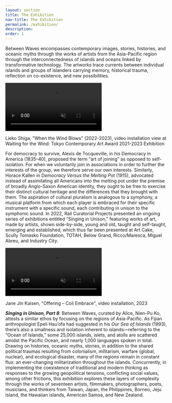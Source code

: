 ```yaml
---
layout: section
title: The Exhibition
nav-title: The Exhibition
permalink: /exhibition/
description:
order: 1
---
```


<div class="margin-bottom-3 font-sans-lg tablet-lg:font-sans-xl line-height-sans-2 text-light"><p>Between Waves encompasses contemporary images, stories, histories, and oceanic myths through the works of artists from the Asia-Pacific region through the interconnectedness of islands and oceans linked by transformative technology. The artworks trace currents between individual islands and groups of islanders carrying memory, historical trauma, reflection on co-existence, and new possibilities.</p></div>

<div class="floated-video">
  <video autoplay loop muted playsinline class="background-video">
    <source src="./assets/media/clip4.mp4" type="video/mp4">
  </video>
  <p class="caption">Lieko Shiga, "When the Wind Blows" (2022-2023), video installation view at Waiting for the Wind: Tokyo Contemporary Art Award 2021-2023 Exhibition</p>
</div>

For democracy to survive, Alexis de Tocqueville, in his Democracy in America (1835–40), proposed the term “art of joining” as opposed to self-isolation. For when we voluntarily join in associations in order to further the interests of the group, we therefore serve our own interests. Similarly, Horace Kallen in _Democracy Versus the Melting Pot_ (1915), advocated instead of assimilating all Americans into the melting pot under the premise of broadly Anglo-Saxon American identity, they ought to be free to exercise their distinct cultural heritage and the differences that they brought with them. The aspiration of cultural pluralism is analogous to a symphony, a musical platform from which each player is embraced for their specific instrument with a specific sound, each contributing in unison to the symphonic sound. In 2022, Rail Curatorial Projects presented an ongoing series of exhibitions entitled “Singing in Unison,” featuring works of art, made by artists, shown side-by-side, young and old, taught and self-taught, emerging and established, which thus far been presented at Art Cake, Scully Tomasko Foundation, TOTAH, Below Grand, Ricco/Maresca, Miguel Abreu, and Industry City.

<div class="floated-video">
  <video autoplay loop muted playsinline class="background-video">
    <source src="./assets/media/clip3.mp4" type="video/mp4">
  </video>
  <p class="caption">Jane Jin Kaisen, "Offering – Coil Embrace", video installation, 2023</p>
</div>

**_Singing in Unison, Part 8_**: Between Waves, curated by Alice, Nien-Pu Ko, attests a similar ethos by focusing on the regions of Asia-Pacific. As Fijian anthropologist Epeli Hau’ofa had suggested in his _Our Sea of Islands_ (1993), there’s also a smallness and isolation inherent to islands—referring to the “Ocean of Islands,” some 25,000 islands, islets, and atolls are scattered amidst the Pacific Ocean, and nearly 1,000 languages spoken in total. Drawing on histories, oceanic myths, stories, in addition to the shared political traumas resulting from colonialism, militarism, warfare (global, nuclear), and ecological disaster, many of the regions remain in constant flux: an ever-changing militarization throughout the islands. Concurrently, in implementing the coexistence of traditional and modern thinking as responses to the growing geopolitical tensions, conflicting social values, among other frictions, this exhibition explores these layers of complexity through the works of seventeen artists, filmmakers, photographers, poets, musicians, and thinkers from Taiwan, Japan, the Philippines, Borneo, Jeju Island, the Hawaiian islands, American Samoa, and New Zealand.
